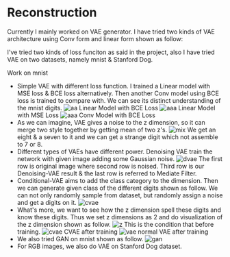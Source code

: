 # Reconstruction
Currently I mainly worked on VAE generator. I have tried two kinds of VAE architecture using Conv form and linear form shown as follow:

I've tried two kinds of loss funciton as said in the project, also I have tried VAE on two datasets, namely mnist & Stanford Dog.

Work on mnist 

- Simple VAE with different loss function. I trained a Linear model with MSE loss & BCE loss alternatively. Then another Conv model using BCE  loss is trained to compare with. We can see its distinct understanding of the mnist digits.
  ![aa](./images/BCELinear.png)
  Linear Model with BCE Loss
  ![aaa](./images/MSELinear.png)
  Linear Model with MSE Loss
  ![aaa](./images/ConvBCE.png)
  Conv Model with BCE Loss
- As we can imagine, VAE gives a noise to the z dimension, so it can merge two style together by getting mean of two z's.
  ![mix](./images/mix.png)
  We get an eight & a seven to it and we can get a strange digit which not assemble to 7 or 8.
- Different types of VAEs have different power. Denoising VAE train the network with given image adding some Gaussian noise. 
  ![dvae](./images/dvae.png)
  The first row is original image where second row is noised. Third row is our Denoising-VAE result & the last row is referred to Mediate Filter.
- Conditional-VAE aims to add the class category to the dimension. Then we can generate given class of the different digits shown as follow. We can not only randomly sample from dataset, but randomly assign a noise and get a digits on it.
  ![cvae](./images/cvae.png)
- What's more, we want to see how the z dimension spell these digits and know these digits. Thus we set z dimensions as 2 and do visualization of the z dimension shown as follow.
  ![z](./images/VAEbefore.png)
  This is the condition that before training.
  ![cvae](./images/cvaeTrained.png)
  CVAE after training
  ![vae](./images/vaeTrained.png)
  normal VAE after training
- We also tried GAN on mnist shown as follow.
  ![gan](./images/gan.png)
- For RGB images, we also do VAE on Stanford Dog dataset.


